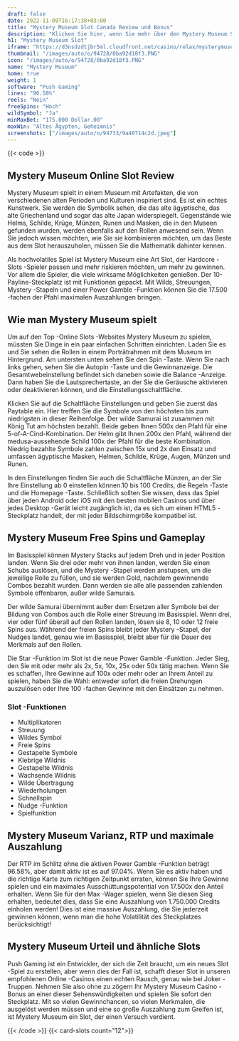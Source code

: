 ```yaml
---
draft: false
date: 2022-11-09T16:17:38+03:00
title: "Mystery Museum Slot Canada Review und Bonus"
description: "Klicken Sie hier, wenn Sie mehr über den Mystery Museum Slot Review und den kanadischen Bonus von erfahren möchten."
h1: "Mystery Museum Slot"
iframe: "https://d3nsdzdtjbr5ml.cloudfront.net/casino/relax/mysterymuseum/index.html?moneymode=fun"
thumbnail: "/images/auto/o/94728/0ba92d18f3.PNG"
icon: "/images/auto/o/94728/0ba92d18f3.PNG"
name: "Mystery Museum"
home: true
weight: 1
software: "Push Gaming"
lines: "96.58%"
reels: "Nein"
freeSpins: "Hoch"
wildSymbol: "Ja"
minMaxBet: "175.000 Dollar.00"
maxWin: "Altes Ägypten, Geheimnis"
screenshots: ["/images/auto/o/94733/9a40714c2d.jpeg"]
---
```


{{< code >}}<h2>Mystery Museum Online Slot Review</h2><p>Mystery Museum spielt in einem Museum mit Artefakten, die von verschiedenen alten Perioden und Kulturen inspiriert sind. Es ist ein echtes Kunstwerk. Sie werden die Symbolik sehen, die das alte ägyptische, das alte Griechenland und sogar das alte Japan widerspiegelt. Gegenstände wie Helms, Schilde, Krüge, Münzen, Runen und Masken, die in den Museen gefunden wurden, werden ebenfalls auf den Rollen anwesend sein. Wenn Sie jedoch wissen möchten, wie Sie sie kombinieren möchten, um das Beste aus dem Slot herauszuholen, müssen Sie die Mathematik dahinter kennen.</p><p>Als hochvolatiles Spiel ist Mystery Museum eine Art Slot, der Hardcore -Slots -Spieler passen und mehr riskieren möchten, um mehr zu gewinnen. Vor allem die Spieler, die viele wirksame Möglichkeiten genießen. Der 10-Payline-Steckplatz ist mit Funktionen gepackt. Mit Wilds, Streuungen, Mystery -Stapeln und einer Power Gamble -Funktion können Sie die 17.500 -fachen der Pfahl maximalen Auszahlungen bringen.</p><h2>Wie man Mystery Museum spielt</h2><p>Um auf den Top -Online Slots -Websites Mystery Museum zu spielen, müssten Sie Dinge in ein paar einfachen Schritten einrichten. Laden Sie es und Sie sehen die Rollen in einem Porträtrahmen mit dem Museum im Hintergrund. Am untersten unten sehen Sie den Spin -Taste. Wenn Sie nach links gehen, sehen Sie die Autopin -Taste und die Gewinnanzeige. Die Gesamtwebeinstellung befindet sich daneben sowie die Balance -Anzeige. Dann haben Sie die Lautsprechertaste, an der Sie die Geräusche aktivieren oder deaktivieren können, und die Einstellungsschaltfläche.</p><p>Klicken Sie auf die Schaltfläche Einstellungen und geben Sie zuerst das Paytable ein. Hier treffen Sie die Symbole von den höchsten bis zum niedrigsten in dieser Reihenfolge. Der wilde Samurai ist zusammen mit König Tut am höchsten bezahlt. Beide geben Ihnen 500x den Pfahl für eine 5-of-A-Cind-Kombination. Der Helm gibt Ihnen 200x den Pfahl, während der medusa-aussehende Schild 100x der Pfahl für die beste Kombination. Niedrig bezahlte Symbole zahlen zwischen 15x und 2x den Einsatz und umfassen ägyptische Masken, Helmen, Schilde, Krüge, Augen, Münzen und Runen.</p><p>In den Einstellungen finden Sie auch die Schaltfläche Münzen, an der Sie Ihre Einstellung ab 0 einstellen können.10 bis 100 Credits, die Regeln -Taste und die Homepage -Taste. Schließlich sollten Sie wissen, dass das Spiel über jeden Android oder iOS mit den besten mobilen Casinos und über jedes Desktop -Gerät leicht zugänglich ist, da es sich um einen HTML5 -Steckplatz handelt, der mit jeder Bildschirmgröße kompatibel ist.</p><h2>Mystery Museum Free Spins und Gameplay</h2><p>Im Basisspiel können Mystery Stacks auf jedem Dreh und in jeder Position landen. Wenn Sie drei oder mehr von ihnen landen, werden Sie einen Schubs auslösen, und die Mystery -Stapel werden anstupsen, um die jeweilige Rolle zu füllen, und sie werden Gold, nachdem gewinnende Combos bezahlt wurden. Dann werden sie alle alle passenden zahlenden Symbole offenbaren, außer wilde Samurais.</p><p>Der wilde Samurai übernimmt außer dem Ersetzen aller Symbole bei der Bildung von Combos auch die Rolle einer Streuung im Basisspiel. Wenn drei, vier oder fünf überall auf den Rollen landen, lösen sie 8, 10 oder 12 freie Spins aus. Während der freien Spins bleibt jeder Mystery -Stapel, der Nudges landet, genau wie im Basisspiel, bleibt aber für die Dauer des Merkmals auf den Rollen.</p><p>Die Star -Funktion im Slot ist die neue Power Gamble -Funktion. Jeder Sieg, den Sie mit oder mehr als 2x, 5x, 10x, 25x oder 50x tätig machen. Wenn Sie es schaffen, Ihre Gewinne auf 100x oder mehr oder an Ihrem Anteil zu spielen, haben Sie die Wahl: entweder sofort die freien Drehungen auszulösen oder Ihre 100 -fachen Gewinne mit den Einsätzen zu nehmen.</p><h3>
Slot -Funktionen</h3><ul>
<li></span>
Multiplikatoren</li>
<li></span>
Streuung</li>
<li></span>
Wildes Symbol</li>
<li></span>
Freie Spins</li>
<li></span>
Gestapelte Symbole</li>
<li></span>
Klebrige Wildnis</li>
<li></span>
Gestapelte Wildnis</li>
<li></span>
Wachsende Wildnis</li>
<li></span>
Wilde Übertragung</li>
<li></span>
Wiederholungen</li>
<li></span>
Schnellspin</li>
<li></span>
Nudge -Funktion</li>
<li></span>
Spielfunktion</li></ul><h2>Mystery Museum Varianz, RTP und maximale Auszahlung</h2><p>Der RTP im Schlitz ohne die aktiven Power Gamble -Funktion beträgt 96.58%, aber damit aktiv ist es auf 97.04%. Wenn Sie es aktiv haben und die richtige Karte zum richtigen Zeitpunkt erraten, können Sie Ihre Gewinne spielen und ein maximales Ausschüttungspotential von 17.500x den Anteil erhalten. Wenn Sie für den Max -Wager spielen, wenn Sie diesen Sieg erhalten, bedeutet dies, dass Sie eine Auszahlung von 1.750.000 Credits einholen werden! Dies ist eine massive Auszahlung, die Sie jederzeit gewinnen können, wenn man die hohe Volatilität des Steckplatzes berücksichtigt!</p><h2>Mystery Museum Urteil und ähnliche Slots</h2><p>Push Gaming ist ein Entwickler, der sich die Zeit braucht, um ein neues Slot -Spiel zu erstellen, aber wenn dies der Fall ist, schafft dieser Slot in unseren empfohlenen Online -Casinos einen echten Rausch, genau wie bei Joker -Truppen. Nehmen Sie also ohne zu zögern Ihr Mystery Museum Casino -Bonus an einer dieser Sehenswürdigkeiten und spielen Sie sofort den Steckplatz. Mit so vielen Gewinnchancen, so vielen Merkmalen, die ausgelöst werden müssen und eine so große Auszahlung zum Greifen ist, ist Mystery Museum ein Slot, der einen Versuch verdient.</p>{{< /code >}}
{{< card-slots count="12">}}